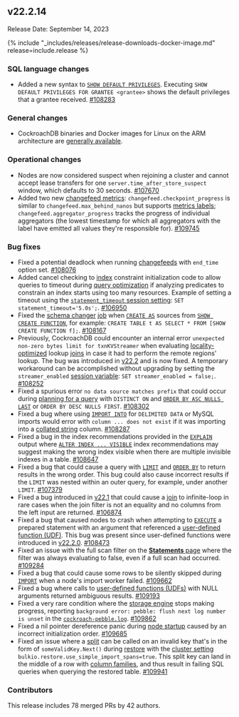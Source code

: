 ## v22.2.14

Release Date: September 14, 2023

{% include "_includes/releases/release-downloads-docker-image.md" release=include.release %}

<h3 id="v22-2-14-sql-language-changes">SQL language changes</h3>

- Added a new syntax to [`SHOW DEFAULT PRIVILEGES`](../v22.2/show-default-privileges.html). Executing `SHOW DEFAULT PRIVILEGES FOR GRANTEE <grantee>` shows the default privileges that a grantee received. [#108283][#108283]

<h3 id="v22-2-14-general-changes">General changes</h3>

- CockroachDB binaries and Docker images for Linux on the ARM architecture are [generally available](https://www.cockroachlabs.com/docs/v22.2/cockroachdb-feature-availability#feature-availability-phases).

<h3 id="v22-2-14-operational-changes">Operational changes</h3>

- Nodes are now considered suspect when rejoining a cluster and cannot accept lease transfers for one `server.time_after_store_suspect` window, which defaults to 30 seconds. [#107670][#107670]
- Added two new [changefeed metrics](../v22.2/monitor-and-debug-changefeeds.html#recommended-changefeed-metrics-to-track): `changefeed.checkpoint_progress`  is similar to `changefeed.max_behind_nanos` but supports [metrics labels](../v22.2/monitor-and-debug-changefeeds.html#using-changefeed-metrics-labels); `changefeed.aggregator_progress` tracks the progress of individual aggregators (the lowest timestamp for which all aggregators with the label have emitted all values they're responsible for). [#109745][#109745]

<h3 id="v22-2-14-bug-fixes">Bug fixes</h3>

- Fixed a potential deadlock when running [changefeeds](../v22.2/create-changefeed.html) with `end_time` option set. [#108076][#108076]
- Added cancel checking to [index](../v22.2/indexes.html) constraint initialization code to allow queries to timeout during [query optimization](../v22.2/cost-based-optimizer.html) if analyzing predicates to constrain an index starts using too many resources. Example of setting a timeout using the [`statement_timeout` session setting](../v22.2/set-vars.html#statement-timeout): `SET statement_timeout='5.0s';`.  [#106950][#106950]
- Fixed the [schema changer](../v22.2/online-schema-changes.html) [job](../v22.2/show-jobs.html) when [`CREATE AS`](../v22.2/create-table-as.html) sources from [`SHOW CREATE FUNCTION`](../v22.2/show-create.html#show-the-create-function-statement-for-a-function), for example: `CREATE TABLE t AS SELECT * FROM [SHOW CREATE FUNCTION f];`.  [#108167][#108167]
- Previously, CockroachDB could encounter an internal error `unexpected non-zero bytes limit for txnKVStreamer` when evaluating [locality-optimized](../v22.2/cost-based-optimizer.html#locality-optimized-search-in-multi-region-clusters) lookup [joins](../v22.2/joins.html) in case it had to perform the remote regions' lookup. The bug was introduced in [v22.2](../releases/v22.2.html) and is now fixed. A temporary workaround can be accomplished without upgrading by setting the `streamer_enabled` [session variable](../v22.2/set-vars.html): `SET streamer_enabled = false;`. [#108252][#108252]
- Fixed a spurious error `no data source matches prefix` that could occur during [planning for a query](../v22.2/cost-based-optimizer.html) with `DISTINCT ON` and [`ORDER BY ASC NULLS LAST`](../v22.2/order-by.html) or `ORDER BY DESC NULLS FIRST`. [#108302][#108302]
- Fixed a bug where using [`IMPORT INTO`](../v22.2/import-into.html) for `DELIMITED DATA` or MySQL imports would error with `column ... does not exist` if it was importing into a [collated string](../v22.2/collate.html) column. [#108287][#108287]
- Fixed a bug in the index recommendations provided in the [`EXPLAIN`](../v22.2/explain.html) output where [`ALTER INDEX ... VISIBLE`](../v22.2/alter-index.html#not-visible) index recommendations may suggest making the wrong index visible when there are multiple invisible indexes in a table. [#108647][#108647]
- Fixed a bug that could cause a query with [`LIMIT`](../v22.2/limit-offset.html#limit) and [`ORDER BY`](../v22.2/order-by.html) to return results in the wrong order. This bug could also cause incorrect results if the `LIMIT` was nested within an outer query, for example, under another `LIMIT`. [#107379][#107379]
- Fixed a bug introduced in [v22.1](../releases/v22.1.html) that could cause a [join](../v22.2/joins.html) to infinite-loop in rare cases when the join filter is not an equality and no columns from the left input are returned. [#106874][#106874]
- Fixed a bug that caused nodes to crash when attempting to [`EXECUTE`](../v22.2/sql-grammar.html#execute_stmt) a prepared statement with an argument that referenced a [user-defined function (UDF)](../v22.2/user-defined-functions.html). This bug was present since user-defined functions were introduced in [v22.2.0](releases/v22.2.md#v22-2-0). [#108473][#108473]
- Fixed an issue with the full scan filter on the [**Statements** page](../v22.2/ui-statements-page.html) where the filter was always evaluating to false, even if a full scan had occurred. [#109284][#109284]
- Fixed a bug that could cause some rows to be silently skipped during [`IMPORT`](../v22.2/import.html) when a node's import worker failed. [#109662][#109662]
- Fixed a bug where calls to [user-defined functions (UDFs)](../v22.2/user-defined-functions.html) with NULL arguments returned ambiguous results. [#109193][#109193]
- Fixed a very rare condition where the [storage engine](../v22.2/architecture/storage-layer.html) stops making progress, reporting `background error: pebble: flush next log number is unset` in the [`cockroach-pebble.log`](../v22.2/logging-overview.html#logging-destinations). [#109862][#109862]
- Fixed a nil pointer dereference panic during [node startup](../v22.2/cockroach-start.html) caused by an incorrect initialization order. [#109685][#109685]
- Fixed an issue where a [split](../v22.2/architecture/distribution-layer.html#range-splits) can be called on an invalid key that's in the form of `someValidKey.Next()` during [restore](../v22.2/restore.html) with the [cluster setting](../v22.2/cluster-settings.html) `bulkio.restore.use_simple_import_spans=true`. This split key can land in the middle of a row with [column families](../v22.2/column-families.html), and thus result in failing SQL queries when querying the restored table. [#109941][#109941]

<div class="release-note-contributors" markdown="1">

<h3 id="v22-2-14-contributors">Contributors</h3>

This release includes 78 merged PRs by 42 authors.

</div>

[#106874]: https://github.com/cockroachdb/cockroach/pull/106874
[#106950]: https://github.com/cockroachdb/cockroach/pull/106950
[#107379]: https://github.com/cockroachdb/cockroach/pull/107379
[#107670]: https://github.com/cockroachdb/cockroach/pull/107670
[#108076]: https://github.com/cockroachdb/cockroach/pull/108076
[#108167]: https://github.com/cockroachdb/cockroach/pull/108167
[#108252]: https://github.com/cockroachdb/cockroach/pull/108252
[#108283]: https://github.com/cockroachdb/cockroach/pull/108283
[#108287]: https://github.com/cockroachdb/cockroach/pull/108287
[#108302]: https://github.com/cockroachdb/cockroach/pull/108302
[#108473]: https://github.com/cockroachdb/cockroach/pull/108473
[#108647]: https://github.com/cockroachdb/cockroach/pull/108647
[#109193]: https://github.com/cockroachdb/cockroach/pull/109193
[#109284]: https://github.com/cockroachdb/cockroach/pull/109284
[#109662]: https://github.com/cockroachdb/cockroach/pull/109662
[#109685]: https://github.com/cockroachdb/cockroach/pull/109685
[#109745]: https://github.com/cockroachdb/cockroach/pull/109745
[#109862]: https://github.com/cockroachdb/cockroach/pull/109862
[#109941]: https://github.com/cockroachdb/cockroach/pull/109941
